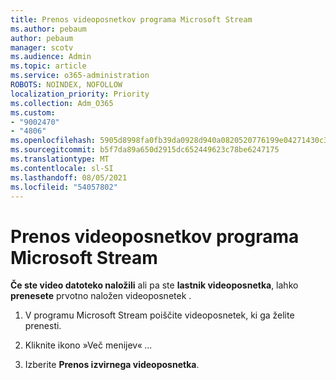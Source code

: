 ```yaml
---
title: Prenos videoposnetkov programa Microsoft Stream
ms.author: pebaum
author: pebaum
manager: scotv
ms.audience: Admin
ms.topic: article
ms.service: o365-administration
ROBOTS: NOINDEX, NOFOLLOW
localization_priority: Priority
ms.collection: Adm_O365
ms.custom:
- "9002470"
- "4806"
ms.openlocfilehash: 5905d8998fa0fb39da0928d940a0820520776199e04271430c36d3f7c1cd92fc
ms.sourcegitcommit: b5f7da89a650d2915dc652449623c78be6247175
ms.translationtype: MT
ms.contentlocale: sl-SI
ms.lasthandoff: 08/05/2021
ms.locfileid: "54057802"
---
```

# <a name="download-microsoft-stream-videos"></a>Prenos videoposnetkov programa Microsoft Stream

**Če ste video datoteko naložili** ali pa ste **lastnik videoposnetka**, lahko **prenesete** prvotno naložen videoposnetek .

1. V programu Microsoft Stream poiščite videoposnetek, ki ga želite prenesti.

2. Kliknite ikono »Več menijev« *...*

3. Izberite **Prenos izvirnega videoposnetka**.
